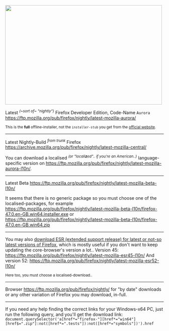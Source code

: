 <img src="https://icompile.eladkarako.com/_uploads/2017/03/latest_firefox_aurora.png" alt="" width="498" height="316"/>

<!--more-->

Latest <sup><em>(~sort of~ "nightly")</em></sup> Firefox Developer Edition, Code-Name `Aurora`
<a href="https://ftp.mozilla.org/pub/firefox/nightly/latest-mozilla-aurora/" target="_blank">https://ftp.mozilla.org/pub/firefox/nightly/latest-mozilla-aurora/</a>

<sup>This is the <strong>full</strong> offline-installer, not the `installer-stub` you get from the <a href="https://www.mozilla.org/en-US/firefox/developer/" target="_blank">official website</a>.</sup>

<hr/>

Latest Nightly-Build <sup><em>from trunk</em></sup> Firefox
<a href="https://archive.mozilla.org/pub/firefox/nightly/latest-mozilla-central/" target="_blank">https://archive.mozilla.org/pub/firefox/nightly/latest-mozilla-central/</a>

You can download a localised <sup><em>(or "locali<strong>z</strong>ed".. if you're an American..)</em></sup> language-specific version on <a href="https://ftp.mozilla.org/pub/firefox/nightly/latest-mozilla-aurora-l10n/" target="_blank">https://ftp.mozilla.org/pub/firefox/nightly/latest-mozilla-aurora-l10n/</a>.

<hr/>

Latest Beta
<a href="https://ftp.mozilla.org/pub/firefox/nightly/latest-mozilla-beta-l10n/" target="_blank">https://ftp.mozilla.org/pub/firefox/nightly/latest-mozilla-beta-l10n/</a>

It seems that there is no generic package so you must choose one of the localised-packages,
for example <a href="https://ftp.mozilla.org/pub/firefox/nightly/latest-mozilla-beta-l10n/firefox-47.0.en-GB.win64.installer.exe" target="_blank">https://ftp.mozilla.org/pub/firefox/nightly/latest-mozilla-beta-l10n/firefox-47.0.en-GB.win64.installer.exe</a> or <a href="https://ftp.mozilla.org/pub/firefox/nightly/latest-mozilla-beta-l10n/firefox-47.0.en-GB.win64.zip" target="_blank">https://ftp.mozilla.org/pub/firefox/nightly/latest-mozilla-beta-l10n/firefox-47.0.en-GB.win64.zip</a>

<hr/>

You may also <a href="https://www.mozilla.org/en-US/firefox/organizations/faq/" target="_blank">download ESR (extended support release) for latest or not-so latest versions of Firefox</a>, which is mostly useful if you don't want to keep updating the core-browser's version a lot..
Version 45: <a href="https://ftp.mozilla.org/pub/firefox/nightly/latest-mozilla-esr45-l10n/" target="_blank">https://ftp.mozilla.org/pub/firefox/nightly/latest-mozilla-esr45-l10n/</a>
And version 52: <a href="https://ftp.mozilla.org/pub/firefox/nightly/latest-mozilla-esr52-l10n/" target="_blank">https://ftp.mozilla.org/pub/firefox/nightly/latest-mozilla-esr52-l10n/</a>

<sub>Here too, you must choose a localised-download..</sub>

<hr/>

Browser <a href="https://ftp.mozilla.org/pub/firefox/nightly/" target="_blank">https://ftp.mozilla.org/pub/firefox/nightly/</a> for "by date" downloads or any other variation of Firefox you may download, in-full.

<hr/>

If you need any help finding the correct links for your Windows-x64 PC,
just run the following query, and you'll get the download link:
<code>document.querySelector('a[href*="firefox-"][href*="win64"][href$=".zip"]:not([href*=".tests"]):not([href*="symbols"])').href</code>

